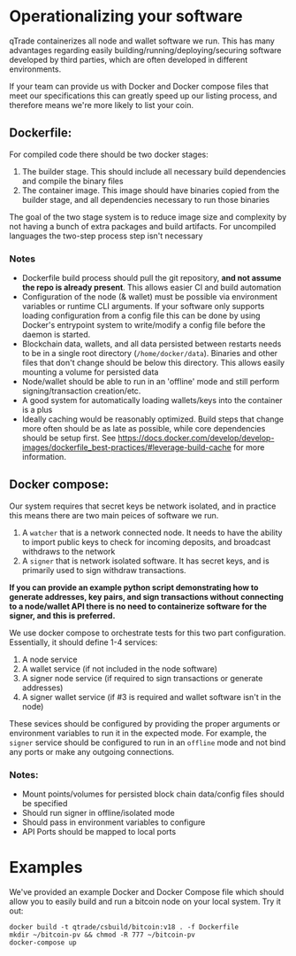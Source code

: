 # Operationalizing your software

qTrade containerizes all node and wallet software we run. This has many advantages regarding easily building/running/deploying/securing software developed by third parties, which are often developed in different environments.

If your team can provide us with Docker and Docker compose files that meet our specifications this can greatly speed up our listing process, and therefore means we're more likely to list your coin.

## Dockerfile:

For compiled code there should be two docker stages:
 1. The builder stage. This should include all necessary build dependencies and compile the binary files
 2. The container image. This image should have binaries copied from the builder stage, and all dependencies necessary to run those binaries

The goal of the two stage system is to reduce image size and complexity by not having a bunch of extra packages and build artifacts. For uncompiled languages the two-step process step isn't necessary

### Notes
 - Dockerfile build process should pull the git repository, **and not assume the repo is already present**. This allows easier CI and build automation
 - Configuration of the node (& wallet) must be possible via environment variables or runtime CLI arguments. If your software only supports loading configuration from a config file this can be done by using Docker's entrypoint system to write/modify a config file before the daemon is started.
 - Blockchain data, wallets, and all data persisted between restarts needs to be in a single root directory (`/home/docker/data`). Binaries and other files that don't change should be below this directory. This allows easily mounting a volume for persisted data
 - Node/wallet should be able to run in an 'offline' mode and still perform signing/transaction creation/etc.
 - A good system for automatically loading wallets/keys into the container is a plus
 - Ideally caching would be reasonably optimized. Build steps that change more often should be as late as possible, while core dependencies should be setup first. See https://docs.docker.com/develop/develop-images/dockerfile_best-practices/#leverage-build-cache for more information.

## Docker compose:

Our system requires that secret keys be network isolated, and in practice this means there are two main peices of software we run.

 1. A `watcher` that is a network connected node. It needs to have the ability to import public keys to check for incoming deposits, and broadcast withdraws to the network
 2. A `signer` that is network isolated software. It has secret keys, and is primarily used to sign withdraw transactions. 

 **If you can provide an example python script demonstrating how to generate addresses, key pairs, and sign transactions without connecting to a node/wallet API there is no need to containerize software for the signer, and this is preferred.**

We use docker compose to orchestrate tests for this two part configuration. Essentially, it should define 1-4 services:

 1. A node service 
 2. A wallet service (if not included in the node software)
 3. A signer node service (if required to sign transactions or generate addresses)
 4. A signer wallet service (if #3 is required and wallet software isn't in the node)
 
 These sevices should be configured by providing the proper arguments or environment variables to run it in the expected mode. For example, the `signer` service should be configured to run in an `offline` mode and not bind any ports or make any outgoing connections.

### Notes:
 - Mount points/volumes for persisted block chain data/config files should be specified
 - Should run signer in offline/isolated mode
 - Should pass in environment variables to configure
 - API Ports should be mapped to local ports

# Examples

We've provided an example Docker and Docker Compose file which should allow you to easily build and run a bitcoin node on your local system. Try it out:

```
docker build -t qtrade/csbuild/bitcoin:v18 . -f Dockerfile
mkdir ~/bitcoin-pv && chmod -R 777 ~/bitcoin-pv
docker-compose up
```
